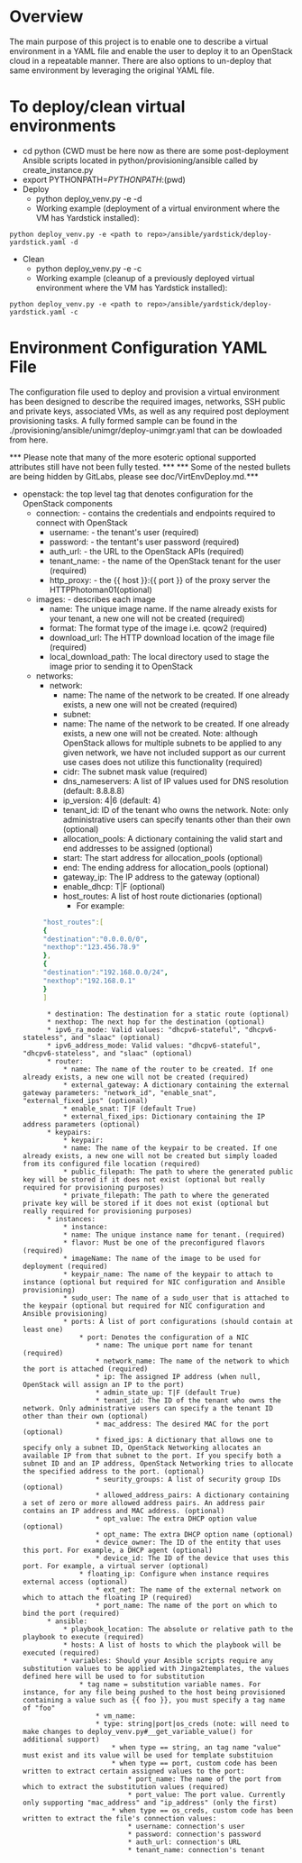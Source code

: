 # Overview
The main purpose of this project is to enable one to describe a virtual environment in a YAML file and enable the
user to deploy it to an OpenStack cloud in a repeatable manner. There are also options to un-deploy that same
environment by leveraging the original YAML file.

# To deploy/clean virtual environments
  * cd <repo dir> python
    (CWD must be here now as there are some post-deployment Ansible scripts located in python/provisioning/ansible
     called by create_instance.py
  * export PYTHONPATH=$PYTHONPATH:$(pwd)
  * Deploy
    * python deploy_venv.py -e <path to deployment configuration YAML file> -d
    * Working example (deployment of a virtual environment where the VM has Yardstick installed):

```
python deploy_venv.py -e <path to repo>/ansible/yardstick/deploy-yardstick.yaml -d
```
  * Clean
    * python deploy_venv.py -e <path to deployment configuration YAML file> -c
    * Working example (cleanup of a previously deployed virtual environment where the VM has Yardstick installed):

```
python deploy_venv.py -e <path to repo>/ansible/yardstick/deploy-yardstick.yaml -c
```
      
# Environment Configuration YAML File
The configuration file used to deploy and provision a virtual environment has been designed to describe the required
images, networks, SSH public and private keys, associated VMs, as well as any required post deployment provisioning
tasks. A fully formed sample can be found in the ./provisioning/ansible/unimgr/deploy-unimgr.yaml that can be dowloaded
from here.

*** Please note that many of the more esoteric optional supported attributes still have not been fully tested. ***
*** Some of the nested bullets are being hidden by GitLabs, please see doc/VirtEnvDeploy.md.***

  * openstack: the top level tag that denotes configuration for the OpenStack components
      * connection: - contains the credentials and endpoints required to connect with OpenStack
          * username: - the tenant's user (required)
          * password: - the tentant's user password (required)
          * auth_url: - the URL to the OpenStack APIs (required)
          * tenant_name: - the name of the OpenStack tenant for the user (required)
          * http_proxy: - the {{ host }}:{{ port }} of the proxy server the HTTPPhotoman01(optional)
      * images: - describes each image
          * name: The unique image name. If the name already exists for your tenant, a new one will not be created (required)
          * format: The format type of the image i.e. qcow2 (required)
          * download_url: The HTTP download location of the image file (required)
          * local_download_path: The local directory used to stage the image prior to sending it to OpenStack
      * networks:
          * network:
              * name: The name of the network to be created. If one already exists, a new one will not be created (required)
              * subnet:
              * name: The name of the network to be created. If one already exists, a new one will not be created. Note: although OpenStack allows for multiple subnets to be applied to any given network, we have not included support as our current use cases does not utilize this functionality (required)
              * cidr: The subnet mask value (required)
              * dns_nameservers: A list of IP values used for DNS resolution (default: 8.8.8.8)
              * ip_version: 4|6 (default: 4)
              * tenant_id: ID of the tenant who owns the network. Note: only administrative users can specify tenants other than their own (optional)
              * allocation_pools: A dictionary containing the valid start and end addresses to be assigned (optional)
              * start: The start address for allocation_pools (optional)
              * end: The ending address for allocation_pools (optional)
              * gateway_ip: The IP address to the gateway (optional)
              * enable_dhcp: T|F (optional)
              * host_routes: A list of host route dictionaries (optional)
                  * For example:
      ```yaml
           "host_routes":[
           {
           "destination":"0.0.0.0/0",
           "nexthop":"123.456.78.9"
           },
           {
           "destination":"192.168.0.0/24",
           "nexthop":"192.168.0.1"
           }
           ]
      ```
              * destination: The destination for a static route (optional)
              * nexthop: The next hop for the destination (optional)
              * ipv6_ra_mode: Valid values: "dhcpv6-stateful", "dhcpv6-stateless", and "slaac" (optional)
              * ipv6_address_mode: Valid values: "dhcpv6-stateful", "dhcpv6-stateless", and "slaac" (optional)
              * router:
                  * name: The name of the router to be created. If one already exists, a new one will not be created (required)
                  * external_gateway: A dictionary containing the external gateway parameters: "network_id", "enable_snat", "external_fixed_ips" (optional)
                  * enable_snat: T|F (default True)
                  * external_fixed_ips: Dictionary containing the IP address parameters (optional)
              * keypairs:
                  * keypair:
                  * name: The name of the keypair to be created. If one already exists, a new one will not be created but simply loaded from its configured file location (required)
                  * public_filepath: The path to where the generated public key will be stored if it does not exist (optional but really required for provisioning purposes)
                  * private_filepath: The path to where the generated private key will be stored if it does not exist (optional but really required for provisioning purposes)
              * instances:
                  * instance:
                  * name: The unique instance name for tenant. (required)
                  * flavor: Must be one of the preconfigured flavors (required)
                  * imageName: The name of the image to be used for deployment (required)
                  * keypair_name: The name of the keypair to attach to instance (optional but required for NIC configuration and Ansible provisioning)
                  * sudo_user: The name of a sudo_user that is attached to the keypair (optional but required for NIC configuration and Ansible provisioning)
                  * ports: A list of port configurations (should contain at least one)
                      * port: Denotes the configuration of a NIC
                          * name: The unique port name for tenant (required)
                          * network_name: The name of the network to which the port is attached (required)
                          * ip: The assigned IP address (when null, OpenStack will assign an IP to the port)
                          * admin_state_up: T|F (default True)
                          * tenant_id: The ID of the tenant who owns the network. Only administrative users can specify a the tenant ID other than their own (optional)
                          * mac_address: The desired MAC for the port (optional)
                          * fixed_ips: A dictionary that allows one to specify only a subnet ID, OpenStack Networking allocates an available IP from that subnet to the port. If you specify both a subnet ID and an IP address, OpenStack Networking tries to allocate the specified address to the port. (optional)
                          * seurity_groups: A list of security group IDs (optional)
                          * allowed_address_pairs: A dictionary containing a set of zero or more allowed address pairs. An address pair contains an IP address and MAC address. (optional)
                          * opt_value: The extra DHCP option value (optional)
                          * opt_name: The extra DHCP option name (optional)
                          * device_owner: The ID of the entity that uses this port. For example, a DHCP agent (optional)
                          * device_id: The ID of the device that uses this port. For example, a virtual server (optional)
                      * floating_ip: Configure when instance requires external access (optional)
                          * ext_net: The name of the external network on which to attach the floating IP (required)
                          * port_name: The name of the port on which to bind the port (required)
              * ansible:
                  * playbook_location: The absolute or relative path to the playbook to execute (required)
                  * hosts: A list of hosts to which the playbook will be executed (required)
                  * variables: Should your Ansible scripts require any substitution values to be applied with Jinga2templates, the values defined here will be used to for substitution
                      * tag name = substitution variable names. For instance, for any file being pushed to the host being provisioned containing a value such as {{ foo }}, you must specify a tag name of "foo"
                          * vm_name:
                          * type: string|port|os_creds (note: will need to make changes to deploy_venv.py#__get_variable_value() for additional support)
                              * when type == string, an tag name "value" must exist and its value will be used for template substituion
                              * when type == port, custom code has been written to extract certain assigned values to the port:
                                  * port_name: The name of the port from which to extract the substitution values (required)
                                  * port_value: The port value. Currently only supporting "mac_address" and "ip_address" (only the first)
                              * when type == os_creds, custom code has been written to extract the file's connection values:
                                  * username: connection's user
                                  * password: connection's password
                                  * auth_url: connection's URL
                                  * tenant_name: connection's tenant

